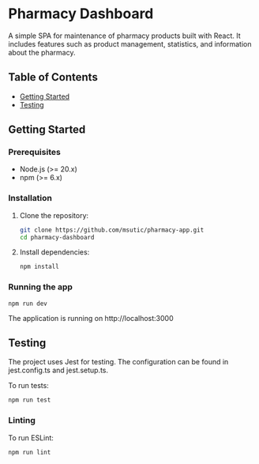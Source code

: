 # Pharmacy Dashboard

A simple SPA for maintenance of pharmacy products built with React. It includes features such as product management, statistics, and information about the pharmacy.

## Table of Contents

- [Getting Started](#getting-started)
- [Testing](#testing)

## Getting Started

### Prerequisites

- Node.js (>= 20.x)
- npm (>= 6.x)

### Installation

1. Clone the repository:

   ```sh
   git clone https://github.com/msutic/pharmacy-app.git
   cd pharmacy-dashboard
   ```

2. Install dependencies:

   ```sh
   npm install
   ```

### Running the app

    npm run dev

The application is running on http://localhost:3000

## Testing

The project uses Jest for testing. The configuration can be found in jest.config.ts and jest.setup.ts.

To run tests:

```sh
npm run test
```

### Linting

To run ESLint:

```sh
npm run lint
```
